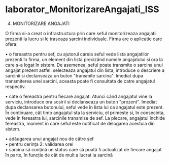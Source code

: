 # laborator_MonitorizareAngajati_ISS

4. MONITORIZARE ANGAJATI

O firma si-a creat o infrastructura prin care seful monitorizeaza angajatii prezenti la lucru si le traseaza
sarcini individuale. Firma are o aplicatie care ofera:

• o fereastra pentru sef, cu ajutorul careia seful vede lista angajatilor prezenti în firma, un
element din lista precizând numele angajatului si ora la care s-a logat în sistem. De asemenea,
seful poate transmite o sarcina unui angajat prezent astfel: selecteaza angajatul din lista,
introduce o descriere a sarcinii si declanseaza un buton "transmite sarcina". Imediat dupa
transmiterea unei sarcini, aceasta poate fi consultata de catre angajatul respectiv.

• câte o fereastra pentru fiecare angajat: Atunci când angajatul vine la serviciu, introduce ora
sosirii si declanseaza un buton "prezent". Imediat dupa declansarea butonului, seful vede în
lista lui ca angajatul este prezent. În continuare, cât timp angajatul sta la serviciu, el primeste
si, în consecinta, vede în fereastra lui, sarcinile transmise de sef. La plecare, angajatul închide
fereastra, moment în care seful este notificat de delogarea acestuia din sistem.


• adăugarea unui angajat nou de către șef <br>
• pentru cerința 2: validarea orei <br>
• sarcina să conțină un status care să poată fi actualizat de fiecare angajat în parte, în funcție de 
cât de mult a lucrat la sarcină <br>
